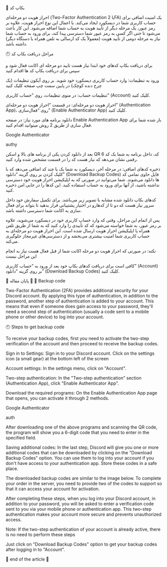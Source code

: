 

📃 بکاپ کد


احراز هویت دو مرحله‌ای (Two-Factor Authentication یا 2FA) یک امنیت اضافی برای حساب کاربری شما در دیسکورد ایجاد می‌کند. با اعمال این نوع احراز هویت، علاوه بر رمز عبور، یک مرحله دیگر از تأیید هویت به حساب شما اضافه می‌شود. این کار باعث می‌شود تا حتی اگر کسی به رمز عبور شما دسترسی پیدا کند، برای ورود به حساب شما نیاز به مرحله دومی از تأیید هویت (معمولاً یک کد ارسالی به تلفن همراه یا دستگاه دیگر) داشته باشد.



🕚 مراحل دریافت بکاپ کد


برای دریافت بکاپ کد‌های خود ابتدا نیاز هست تایید دو مرحله ای اکانت فعال شود و سپس برای دریافت بکاپ کد ها اقدام کنید

ورود به تنظیمات: وارد حساب کاربری دیسکورد خود شوید. بر روی آیکون تنظیمات (یک چرخ دنده کوچک) در پایین سمت چپ صفحه کلیک کنید




تنظیمات حساب: در منوی تنظیمات، روی “حساب کاربری” (Account) کلیک کنید.

احراز هویت دو مرحله‌ای: در قسمت “احراز هویت دو مرحله‌ای” (Authentication App)، روی “فعال‌سازی” (Enable Authenticator App) کلیک کنید.




دانلود برنامه های مورد نیاز: در صفحه Enable Authentication App باز شده شما برای فعال سازی از طریق 2 روش میتوانید اقدام کنید.

Google Authenticator


authy



بعد از دانلود کردن یکی از برنامه های بالا و اسکن QR کد، داخل برنامه به شما یک کد 6 رقمی نشان می‌دهد که نیاز هست کد را در قسمت مشخص شده وارد کنید.





ذخیره کدهای اضافی: در مرحله آخر، دیسکورد به شما یک یا چند کد اضافی می‌دهد که با کلیک کردن بر روی گزینه “دانلود” (Download Backup Codes) فایل حاوی تمامی کد ها دانلود می‌شوند. شما می‌توانید در صورتی که به اپلیکیشن احراز هویت خود دسترسی نداشته باشید، از آنها برای ورود به حساب استفاده کنید. این کدها را در جایی امن ذخیره کنید.




کدهای بکاپ دانلود شده مشابه با تصویر زیر می‌باشد. برای تکمیل سفارش خود داخل سرور نیاز هست که دو تا از کدهارو در اختیار پشتیبانی قرار بدهید تا بتواند برای فعال سازی به اکانت شما دسترسی داشته باشد.




پس از اتمام این مراحل، وقتی که وارد حساب کاربری خود در دیسکورد می‌شوید، علاوه بر رمز عبور، به شما خواسته می‌شود که کد تأییدی را وارد کنید که به شما از طریق تلفن همراه یا اپلیکیشن احراز هویت ارسال شده است. این احراز هویت دو مرحله‌ای به حساب کاربری شما امنیت بیشتری می‌بخشد و از دسترسی‌های غیرمجاز جلوگیری می‌کند.


نکته: در صورتی که احراز هویت دو مرحله اکانت شما از قبل فعال هست نیاز به انجام این مراحل نیست


کافی است برای دریافت کدهای بکاپ خود بعد از ورود به “حساب کاربری” (Account) بر روی گزینه “دانلود” (Download Backup Codes) کلیک کنید.



🌵 پایان مقاله 🌵
<bold>📃 Backup code

Two-Factor Authentication (2FA) provides additional security for your Discord account. By applying this type of authentication, in addition to the password, another step of authentication is added to your account. This means that even if someone does gain access to your password, they'll need a second step of authentication (usually a code sent to a mobile phone or other device) to log into your account.

🕚 Steps to get backup code

To receive your backup codes, first you need to activate the two-step verification of the account and then proceed to receive the backup codes.

Sign in to Settings: Sign in to your Discord account. Click on the settings icon (a small gear) at the bottom left of the screen

Account settings: In the settings menu, click on "Account".

Two-step authentication: In the "Two-step authentication" section (Authentication App), click "Enable Authenticator App".

Download the required programs: On the Enable Authentication App page that opens, you can activate it through 2 methods.

Google Authenticator

auth

After downloading one of the above programs and scanning the QR code, the program will show you a 6-digit code that you need to enter in the specified field.

Saving additional codes: In the last step, Discord will give you one or more additional codes that can be downloaded by clicking on the "Download Backup Codes" option. You can use them to log into your account if you don't have access to your authentication app. Store these codes in a safe place.

The downloaded backup codes are similar to the image below. To complete your order in the server, you need to provide two of the codes to support so that it can access your account for activation.

After completing these steps, when you log into your Discord account, in addition to your password, you will be asked to enter a verification code sent to you via your mobile phone or authentication app. This two-step authentication makes your account more secure and prevents unauthorized access.

Note: If the two-step authentication of your account is already active, there is no need to perform these steps

Just click on "Download Backup Codes" option to get your backup codes after logging in to "Account".

🌵 end of the article 🌵</bold>
